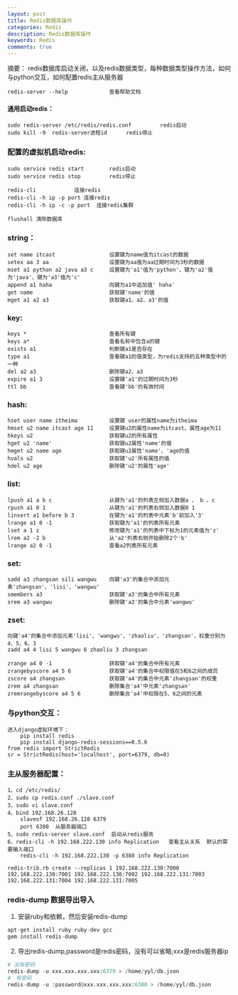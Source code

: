 ```yaml
---
layout: post
title: Redis数据库操作
categories: Redis
description: Redis数据库操作
keywords: Redis
comments: true
---
```


摘要： redis数据库启动关闭，以及redis数据类型，每种数据类型操作方法，如何与python交互，如何配置redis主从服务器

    redis-server --help				查看帮助文档
#### 通用启动redis：

	sudo redis-server /etc/redis/redis.conf			redis启动
	sudo kill -9  redis-server进程id		redis停止

### 配置的虚拟机启动redis:

	sudo service redis start		redis启动
	sudo service redis stop			redis停止

    redis-cli			 连接redis
    redis-cli -h ip -p port 连接redis
    redis-cli -h ip -c -p port  连接redis集群

    flushall 清除数据库


### string：

	set name itcast					设置键为name值为itcast的数据
	setex aa 3 aa					设置键为aa值为aa过期时间为3秒的数据
	mset a1 python a2 java a3 c     设置键为'a1'值为'python'、键为'a2'值为'java'、键为'a3'值为'c'
	append a1 haha					向键为a1中追加值' haha'
	get name						获取键'name'的值
	mget a1 a2 a3					获取键a1、a2、a3'的值
### key:

	keys *							查看所有键
	keys a*							查看名称中包含a的键
	exists a1						判断键a1是否存在
	type a1							查看键a1的值类型，为redis⽀持的五种类型中的⼀种
	del a2 a3						删除键a2、a3
	expire a1 3						设置键'a1'的过期时间为3秒
	ttl bb							查看键'bb'的有效时间
### hash:

	hset user name itheima			设置键 user的属性name为itheima
	hmset u2 name itcast age 11		设置键u2的属性name为itcast、属性age为11
	hkeys u2						获取键u2的所有属性
	hget u2 'name'					获取键u2属性'name'的值
	hmget u2 name age				获取键u2属性'name'、'age的值
	hvals u2						获取键'u2'所有属性的值
	hdel u2 age 					删除键'u2'的属性'age'

### list:

	lpush a1 a b c 					从键为'a1'的列表左侧加⼊数据a 、 b 、c
	rpush a1 0 1  					从键为'a1'的列表右侧加⼊数据0 1
	linsert a1 before b 3			在键为'a1'的列表中元素'b'前加⼊'3'
	lrange a1 0 -1					获取键为'a1'的列表所有元素
	lset a 1 z 						修改键为'a1'的列表中下标为1的元素值为'z'
	lrem a2 -2 b 					从'a2'列表右侧开始删除2个'b'
	lrange a2 0 -1					查看a2列表所有元素
	
### set:

	sadd a3 zhangsan sili wangwu 	向键'a3'的集合中添加元素'zhangsan'、'lisi'、'wangwu'
	smembers a3						获取键'a3'的集合中所有元素
	srem a3 wangwu					删除键'a3'的集合中元素'wangwu'
### zset:

	向键'a4'的集合中添加元素'lisi'、'wangwu'、'zhaoliu'、'zhangsan'，权重分别为4、5、6、3
	zadd a4 4 lisi 5 wangwu 6 zhaoliu 3 zhangsan

	zrange a4 0 -1					获取键'a4'的集合中所有元素
	zrangebyscore a4 5 6			获取键'a4'的集合中权限值在5和6之间的成员
	zscore a4 zhangsan				获取键'a4'的集合中元素'zhangsan'的权重
	zrem a4 zhangsan				删除集合'a4'中元素'zhangsan'
	zremrangebyscore a4 5 6			删除集合'a4'中权限在5、6之间的元素

### 与python交互：

	进入django虚拟环境下：
		pip install redis
		pip install django-redis-sessions==0.5.6
	from redis import StrictRedis
	sr = StrictRedis(host='localhost', port=6379, db=0)

### 主从服务器配置：

	1、cd /etc/redis/
	2、sudo cp redis.conf ./slave.conf
	3、sudo vi slave.conf
	4、bind 192.168.26.128
		slaveof 192.168.26.128 6379
		port 6380  从服务器端口  
	5、sudo redis-server slave.conf  启动从redis服务
	6、redis-cli -h 192.168.222.130 info Replication   查看主从关系  默认的需要输入端口
		redis-cli -h 192.168.222.130 -p 6380 info Replication

	redis-trib.rb create --replicas 1 192.168.222.130:7000 192.168.222.130:7001 192.168.222.130:7002 192.168.222.131:7003 192.168.222.131:7004 192.168.222.131:7005
	
	
### redis-dump 数据导出导入

1. 安装ruby和依赖，然后安装redis-dump
```python
apt-get install ruby ruby-dev gcc
gem install redis-dump
```
2. 导出redis-dump,password是redis密码，没有可以省略;xxx是redis服务器ip
```python
# 没有密码
redis-dump -u xxx.xxx.xxx.xxx:6379 > /home/yyl/db.json
#　有密码 
redis-dump -u :password@xxx.xxx.xxx.xxx:6380 > /home/yyl/db.json
```